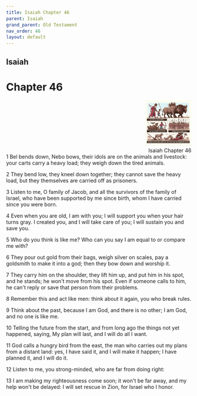 ```yaml
---
title: Isaiah Chapter 46
parent: Isaiah
grand_parent: Old Testament
nav_order: 46
layout: default
---
```


## Isaiah

# Chapter 46

<div style="clear: both; text-align: right;">
    <img src="/assets/Image/Isaiah/500/46.jpg" alt="Isaiah Chapter 46" class="chapter-image" style="max-width: 25%; height: auto;"/>
    <figcaption style="font-size: 14px;">Isaiah Chapter 46</figcaption>
</div>
1 Bel bends down, Nebo bows, their idols are on the animals and livestock: your carts carry a heavy load; they weigh down the tired animals.

2 They bend low, they kneel down together; they cannot save the heavy load, but they themselves are carried off as prisoners.

3 Listen to me, O family of Jacob, and all the survivors of the family of Israel, who have been supported by me since birth, whom I have carried since you were born.

4 Even when you are old, I am with you; I will support you when your hair turns gray. I created you, and I will take care of you; I will sustain you and save you.

5 Who do you think is like me? Who can you say I am equal to or compare me with?

6 They pour out gold from their bags, weigh silver on scales, pay a goldsmith to make it into a god; then they bow down and worship it.

7 They carry him on the shoulder, they lift him up, and put him in his spot, and he stands; he won't move from his spot. Even if someone calls to him, he can't reply or save that person from their problems.

8 Remember this and act like men: think about it again, you who break rules.

9 Think about the past, because I am God, and there is no other; I am God, and no one is like me.

10 Telling the future from the start, and from long ago the things not yet happened, saying, My plan will last, and I will do all I want.

11 God calls a hungry bird from the east, the man who carries out my plans from a distant land: yes, I have said it, and I will make it happen; I have planned it, and I will do it.

12 Listen to me, you strong-minded, who are far from doing right:

13 I am making my righteousness come soon; it won't be far away, and my help won't be delayed: I will set rescue in Zion, for Israel who I honor.


